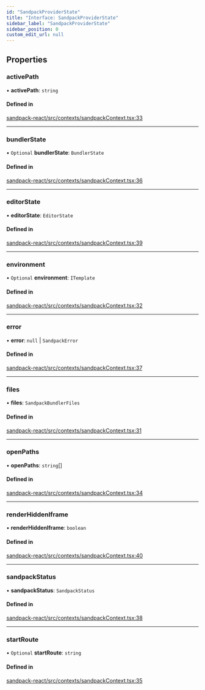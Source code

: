 ```yaml
---
id: "SandpackProviderState"
title: "Interface: SandpackProviderState"
sidebar_label: "SandpackProviderState"
sidebar_position: 0
custom_edit_url: null
---
```


## Properties

### activePath

• **activePath**: `string`

#### Defined in

[sandpack-react/src/contexts/sandpackContext.tsx:33](https://github.com/codesandbox/sandpack/blob/ce1032c/sandpack-react/src/contexts/sandpackContext.tsx#L33)

___

### bundlerState

• `Optional` **bundlerState**: `BundlerState`

#### Defined in

[sandpack-react/src/contexts/sandpackContext.tsx:36](https://github.com/codesandbox/sandpack/blob/ce1032c/sandpack-react/src/contexts/sandpackContext.tsx#L36)

___

### editorState

• **editorState**: `EditorState`

#### Defined in

[sandpack-react/src/contexts/sandpackContext.tsx:39](https://github.com/codesandbox/sandpack/blob/ce1032c/sandpack-react/src/contexts/sandpackContext.tsx#L39)

___

### environment

• `Optional` **environment**: `ITemplate`

#### Defined in

[sandpack-react/src/contexts/sandpackContext.tsx:32](https://github.com/codesandbox/sandpack/blob/ce1032c/sandpack-react/src/contexts/sandpackContext.tsx#L32)

___

### error

• **error**: ``null`` \| `SandpackError`

#### Defined in

[sandpack-react/src/contexts/sandpackContext.tsx:37](https://github.com/codesandbox/sandpack/blob/ce1032c/sandpack-react/src/contexts/sandpackContext.tsx#L37)

___

### files

• **files**: `SandpackBundlerFiles`

#### Defined in

[sandpack-react/src/contexts/sandpackContext.tsx:31](https://github.com/codesandbox/sandpack/blob/ce1032c/sandpack-react/src/contexts/sandpackContext.tsx#L31)

___

### openPaths

• **openPaths**: `string`[]

#### Defined in

[sandpack-react/src/contexts/sandpackContext.tsx:34](https://github.com/codesandbox/sandpack/blob/ce1032c/sandpack-react/src/contexts/sandpackContext.tsx#L34)

___

### renderHiddenIframe

• **renderHiddenIframe**: `boolean`

#### Defined in

[sandpack-react/src/contexts/sandpackContext.tsx:40](https://github.com/codesandbox/sandpack/blob/ce1032c/sandpack-react/src/contexts/sandpackContext.tsx#L40)

___

### sandpackStatus

• **sandpackStatus**: `SandpackStatus`

#### Defined in

[sandpack-react/src/contexts/sandpackContext.tsx:38](https://github.com/codesandbox/sandpack/blob/ce1032c/sandpack-react/src/contexts/sandpackContext.tsx#L38)

___

### startRoute

• `Optional` **startRoute**: `string`

#### Defined in

[sandpack-react/src/contexts/sandpackContext.tsx:35](https://github.com/codesandbox/sandpack/blob/ce1032c/sandpack-react/src/contexts/sandpackContext.tsx#L35)
